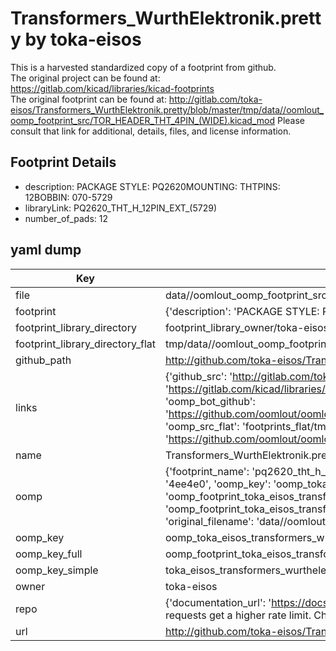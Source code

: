 # Transformers_WurthElektronik.pretty by toka-eisos  
This is a harvested standardized copy of a footprint from github.  
The original project can be found at:  
https://gitlab.com/kicad/libraries/kicad-footprints  
The original footprint can be found at:
http://gitlab.com/toka-eisos/Transformers_WurthElektronik.pretty/blob/master/tmp/data//oomlout_oomp_footprint_src/TOR_HEADER_THT_4PIN_(WIDE).kicad_mod
Please consult that link for additional, details, files, and license information.  
## Footprint Details
* description: PACKAGE STYLE: PQ2620MOUNTING: THTPINS: 12BOBBIN: 070-5729  
* libraryLink: PQ2620_THT_H_12PIN_EXT_(5729)  
* number_of_pads: 12  
## yaml dump  
| Key | Value |  
| --- | --- |  
| file | data//oomlout_oomp_footprint_src/Transformers_WurthElektronik.pretty/PQ2620_THT_H_12PIN_EXT_(5729).kicad_mod |  
| footprint | {'description': 'PACKAGE STYLE: PQ2620MOUNTING: THTPINS: 12BOBBIN: 070-5729', 'libraryLink': 'PQ2620_THT_H_12PIN_EXT_(5729)', 'number_of_pads': 12} |  
| footprint_library_directory | footprint_library_owner/toka-eisos_Transformers_WurthElektronik.pretty |  
| footprint_library_directory_flat | tmp/data//oomlout_oomp_footprint_src/footprints_flat/toka_eisos_transformers_wurthelektronik_pq2620_tht_h_12pin_ext_(5729)/working |  
| github_path | http://github.com/toka-eisos/Transformers_WurthElektronik.pretty/blob/master/tmp/data//oomlout_oomp_footprint_src/PQ2620_THT_H_12PIN_EXT_(5729).kicad_mod |  
| links | {'github_src': 'http://gitlab.com/toka-eisos/Transformers_WurthElektronik.pretty/blob/master/tmp/data//oomlout_oomp_footprint_src/TOR_HEADER_THT_4PIN_(WIDE).kicad_mod', 'github_src_repo': 'https://gitlab.com/kicad/libraries/kicad-footprints', 'oomp_bot': 'tmp/data//oomlout_oomp_footprint_src/footprints/toka_eisos_transformers_wurthelektronik_pq2620_tht_h_12pin_ext_(5729)/working', 'oomp_bot_github': 'https://github.com/oomlout/oomlout_oomp_footprint_bot/tree/main/tmp/data//oomlout_oomp_footprint_src/footprints/toka_eisos_transformers_wurthelektronik_pq2620_tht_h_12pin_ext_(5729)/working', 'oomp_src_flat': 'footprints_flat/tmp/data//oomlout_oomp_footprint_src/footprints_flat/toka_eisos_transformers_wurthelektronik_pq2620_tht_h_12pin_ext_(5729)/working', 'oomp_src_flat_github': 'https://github.com/oomlout/oomlout_oomp_footprint_src/tree/main/tmp/data//oomlout_oomp_footprint_src/footprints_flat/toka_eisos_transformers_wurthelektronik_pq2620_tht_h_12pin_ext_(5729)/working'} |  
| name | Transformers_WurthElektronik.pretty |  
| oomp | {'footprint_name': 'pq2620_tht_h_12pin_ext_(5729)', 'library_name': 'transformers_wurthelektronik', 'md5': '4ee4e0820b8a92b8b5781d22a764cacf', 'md5_10': '4ee4e0820b', 'md5_5': '4ee4e', 'md5_6': '4ee4e0', 'oomp_key': 'oomp_toka_eisos_transformers_wurthelektronik_pq2620_tht_h_12pin_ext_(5729)', 'oomp_key_extra': 'oomp_footprint_toka_eisos_transformers_wurthelektronik_pq2620_tht_h_12pin_ext_(5729)', 'oomp_key_full': 'oomp_footprint_toka_eisos_transformers_wurthelektronik_pq2620_tht_h_12pin_ext_(5729)_4ee4e0', 'oomp_key_simple': 'toka_eisos_transformers_wurthelektronik_pq2620_tht_h_12pin_ext_(5729)', 'original_filename': 'data//oomlout_oomp_footprint_src/Transformers_WurthElektronik.pretty/PQ2620_THT_H_12PIN_EXT_(5729).kicad_mod', 'owner_name': 'toka_eisos'} |  
| oomp_key | oomp_toka_eisos_transformers_wurthelektronik_pq2620_tht_h_12pin_ext_(5729) |  
| oomp_key_full | oomp_footprint_toka_eisos_transformers_wurthelektronik_pq2620_tht_h_12pin_ext_(5729) |  
| oomp_key_simple | toka_eisos_transformers_wurthelektronik_pq2620_tht_h_12pin_ext_(5729) |  
| owner | toka-eisos |  
| repo | {'documentation_url': 'https://docs.github.com/rest/overview/resources-in-the-rest-api#rate-limiting', 'message': "API rate limit exceeded for 84.66.142.224. (But here's the good news: Authenticated requests get a higher rate limit. Check out the documentation for more details.)"} |  
| url | http://github.com/toka-eisos/Transformers_WurthElektronik.pretty |  

